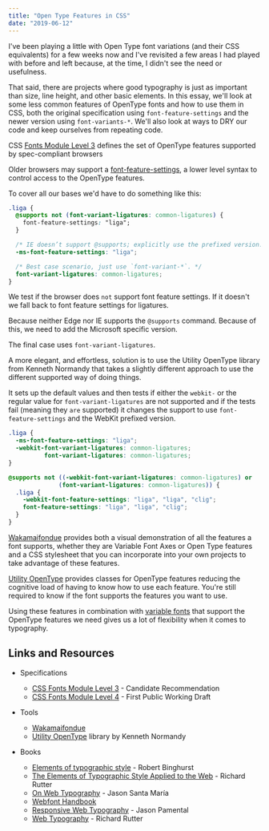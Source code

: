 ```yaml
---
title: "Open Type Features in CSS"
date: "2019-06-12"
---
```


I've been playing a little with Open Type font variations (and their CSS equivalents) for a few weeks now and I've revisited a few areas I had played with before and left because, at the time, I didn't see the need or usefulness.

That said, there are projects where good typography is just as important than size, line height, and other basic elements. In this essay, we'll look at some less common features of OpenType fonts and how to use them in CSS, both the original specification using `font-feature-settings` and the newer version using `font-variants-*`. We'll also look at ways to DRY our code and keep ourselves from repeating code.

CSS [Fonts Module Level 3](https://www.w3.org/TR/css-fonts-3/#font-rend-props) defines the set of OpenType features supported by spec-compliant browsers

Older browsers may support a [font-feature-settings](https://css-tricks.com/almanac/properties/f/font-feature-settings/), a lower level syntax to control access to the OpenType features.

To cover all our bases we'd have to do something like this:

```css
.liga {
  @supports not (font-variant-ligatures: common-ligatures) {
    font-feature-settings: "liga";
  }

  /* IE doesn’t support @supports; explicitly use the prefixed version. */
  -ms-font-feature-settings: "liga";

  /* Best case scenario, just use `font-variant-*`. */
  font-variant-ligatures: common-ligatures;
}
```

We test if the browser does `not` support font feature settings. If it doesn't we fall back to font feature settings for ligatures.

Because neither Edge nor IE supports the `@supports` command. Because of this, we need to add the Microsoft specific version.

The final case uses `font-variant-ligatures`.

A more elegant, and effortless, solution is to use the Utility OpenType library from Kenneth Normandy that takes a slightly different approach to use the different supported way of doing things.

It sets up the default values and then tests if either the `webkit-` or the regular value for `font-variant-ligatures` are not supported and if the tests fail (meaning they `are` supported) it changes the support to use `font-feature-settings` and the WebKit prefixed version.

```css
.liga {
  -ms-font-feature-settings: "liga";
  -webkit-font-variant-ligatures: common-ligatures;
          font-variant-ligatures: common-ligatures;
}

@supports not ((-webkit-font-variant-ligatures: common-ligatures) or
              (font-variant-ligatures: common-ligatures)) {
  .liga {
    -webkit-font-feature-settings: "liga", "liga", "clig";
    font-feature-settings: "liga", "liga", "clig";
  }
}
```

[Wakamaifondue](https://wakamaifondue.com/) provides both a visual demonstration of all the features a font supports, whether they are Variable Font Axes or Open Type features and a CSS stylesheet that you can incorporate into your own projects to take advantage of these features.

[Utility OpenType](https://github.com/kennethormandy/utility-opentype) provides classes for OpenType features reducing the cognitive load of having to know how to use each feature. You're still required to know if the font supports the features you want to use.

Using these features in combination with [variable fonts](https://caraya.github.io/vfonts-demo/) that support the OpenType features we need gives us a lot of flexibility when it comes to typography.

## Links and Resources

- Specifications
    
    - [CSS Fonts Module Level 3](https://www.w3.org/TR/css-fonts-3/) - Candidate Recommendation
    - [CSS Fonts Module Level 4](https://www.w3.org/TR/css-fonts-4/) - First Public Working Draft
- Tools
    
    - [Wakamaifondue](https://wakamaifondue.com)
    - [Utility OpenType](http://utility-opentype.kennethormandy.com/) library by Kenneth Normandy
- Books
    
    - [Elements of typographic style](https://www.wikiwand.com/en/The_Elements_of_Typographic_Style) - Robert Binghurst
    - [The Elements of Typographic Style Applied to the Web](http://webtypography.net/intro/) - Richard Rutter
    - [On Web Typography](https://abookapart.com/products/on-web-typography) - Jason Santa María
    - [Webfont Handbook](https://abookapart.com/products/webfont-handbook)
    - [Responsive Web Typography](http://shop.oreilly.com/product/0636920034063.do) - Jason Pamental
    - [Web Typography](http://book.webtypography.net/) - Richard Rutter
